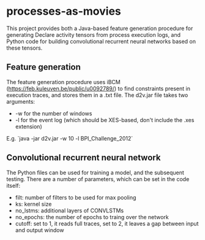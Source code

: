 # processes-as-movies

This project provides both a Java-based feature generation procedure for generating Declare activity tensors from process execution logs, and Python code for building convolutional recurrent neural networks based on these tensors. 

## Feature generation
The feature generation procedure uses iBCM (https://feb.kuleuven.be/public/u0092789/) to find constraints present in execution traces, and stores them in a .txt file.
The d2v.jar file takes two arguments:
<ul>
<li> -w for the number of windows
<li> -l for the event log (which should be XES-based, don't include the .xes extension)
</ul>
E.g. `java -jar d2v.jar -w 10 -l BPI_Challenge_2012`

## Convolutional recurrent neural network
The Python files can be used for training a model, and the subsequent testing. There are a number of parameters, which can be set in the code itself:
<ul>
<li> filt: number of filters to be used for max pooling
<li> ks: kernel size
<li> no_lstms: additional layers of CONVLSTMs
<li> no_epochs: the number of epochs to traing over the network
<li> cutoff: set to 1, it reads full traces, set to 2, it leaves a gap between input and output window
</ul>
